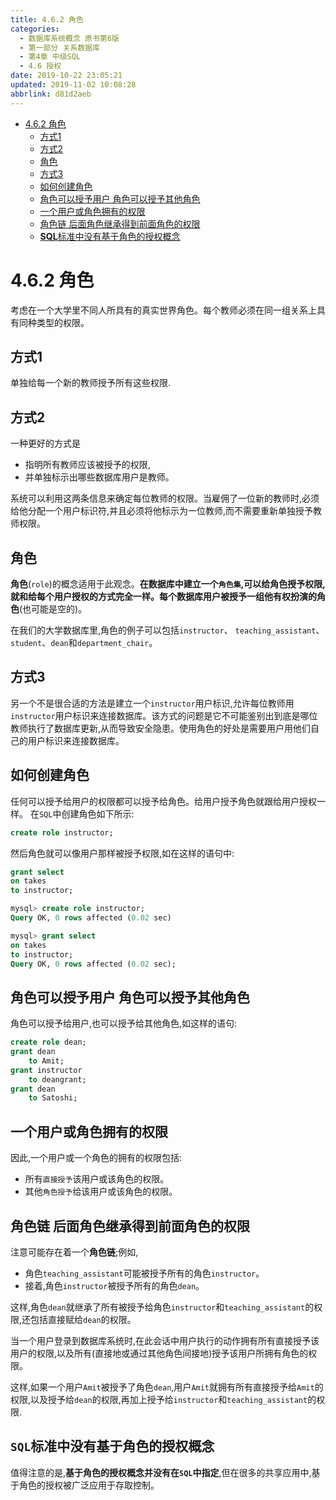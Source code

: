 ```yaml
---
title: 4.6.2 角色
categories: 
  - 数据库系统概念 原书第6版
  - 第一部分 关系数据库
  - 第4章 中级SQL
  - 4.6 授权
date: 2019-10-22 23:05:21
updated: 2019-11-02 10:08:28
abbrlink: d81d2aeb
---
```

- [4.6.2 角色](/ReadingNotes/d81d2aeb/#4-6-2-角色)
    - [方式1](/ReadingNotes/d81d2aeb/#方式1)
    - [方式2](/ReadingNotes/d81d2aeb/#方式2)
    - [角色](/ReadingNotes/d81d2aeb/#角色)
    - [方式3](/ReadingNotes/d81d2aeb/#方式3)
    - [如何创建角色](/ReadingNotes/d81d2aeb/#如何创建角色)
    - [角色可以授予用户 角色可以授予其他角色](/ReadingNotes/d81d2aeb/#角色可以授予用户-角色可以授予其他角色)
    - [一个用户或角色拥有的权限](/ReadingNotes/d81d2aeb/#一个用户或角色拥有的权限)
    - [角色链 后面角色继承得到前面角色的权限](/ReadingNotes/d81d2aeb/#角色链-后面角色继承得到前面角色的权限)
    - [**SQL**标准中没有基于角色的授权概念](/ReadingNotes/d81d2aeb/#SQL标准中没有基于角色的授权概念)

<!--more-->
<script src="https://cdn.bootcss.com/jquery/3.4.0/jquery.slim.min.js"></script>
<script>$(document).ready(function () {$(".post-body > ul:nth-child(1)").hide();});</script>

<!--end-->
<!--SSTStart-->
# 4.6.2 角色 #
考虑在一个大学里不同人所具有的真实世界角色。每个教师必须在同一组关系上具有同种类型的权限。

## 方式1 ##
单独给每一个新的教师授予所有这些权限.
## 方式2 ##
一种更好的方式是
- 指明所有教师应该被授予的权限,
- 并单独标示出哪些数据库用户是教师。

系统可以利用这两条信息来确定每位教师的权限。当雇佣了一位新的教师时,必须给他分配一个用户标识符,并且必须将他标示为一位教师,而不需要重新单独授予教师权限。
## 角色 ##
**角色**(`role`)的概念适用于此观念。**在数据库中建立一个`角色集`,可以给角色授予权限,就和给每个用户授权的方式完全一样。每个数据库用户被授予一组他有权扮演的角色**(也可能是空的)。

在我们的大学数据库里,角色的例子可以包括`instructor`、 `teaching_assistant`、 `student`、`dean`和`department_chair`。
## 方式3 ##
另一个不是很合适的方法是建立一个`instructor`用户标识,允许每位教师用`instructor`用户标识来连接数据库。该方式的问题是它不可能鉴别出到底是哪位教师执行了数据库更新,从而导致安全隐患。使用角色的好处是需要用户用他们自己的用户标识来连接数据库。
## 如何创建角色 ##
任何可以授予给用户的权限都可以授予给角色。给用户授予角色就跟给用户授权一样。
在`SQL`中创建角色如下所示:
```sql
create role instructor;
```
然后角色就可以像用户那样被授予权限,如在这样的语句中:
```sql
grant select
on takes
to instructor;
```
```sql
mysql> create role instructor;
Query OK, 0 rows affected (0.02 sec)

mysql> grant select
on takes
to instructor;
Query OK, 0 rows affected (0.02 sec);
```
## 角色可以授予用户 角色可以授予其他角色 ##
角色可以授予给用户,也可以授予给其他角色,如这样的语句:
```sql
create role dean;
grant dean
    to Amit;
grant instructor
    to deangrant;
grant dean
    to Satoshi;
```
## 一个用户或角色拥有的权限 ##
因此,一个用户或一个角色的拥有的权限包括:
- 所有`直接授予`该用户或该角色的权限。
- 其他`角色授予`给该用户或该角色的权限。

## 角色链 后面角色继承得到前面角色的权限 ##
注意可能存在着一个**角色链**;例如,
- 角色`teaching_assistant`可能被授予所有的角色`instructor`。
- 接着,角色`instructor`被授予所有的角色`dean`。

这样,角色`dean`就继承了所有被授予给角色`instructor`和`teaching_assistant`的权限,还包括直接赋给`dean`的权限。

当一个用户登录到数据库系统时,在此会话中用户执行的动作拥有所有直接授予该用户的权限,以及所有(直接地或通过其他角色间接地)授予该用户所拥有角色的权限。

这样,如果一个用户`Amit`被授予了角色`dean`,用户`Amit`就拥有所有直接授予给`Amit`的权限,以及授予给`dean`的权限,再加上授予给`instructor`和`teaching_assistant`的权限.
## `SQL`标准中没有基于角色的授权概念 ##
值得注意的是,**基于角色的授权概念并没有在`SQL`中指定**,但在很多的共享应用中,基于角色的授权被广泛应用于存取控制。

<!--SSTStop-->

